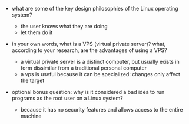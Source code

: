 * what are some of the key design philosophies of the Linux operating system?
    - the user knows what they are doing
    - let them do it

* in your own words, what is a VPS (virtual private server)? what, according to your research, are the advantages of using a VPS?
    - a virtual private server is a distinct computer, but usually exists in form dissimilar from a traditional personal computer
    - a vps is useful because it can be specialized: changes only affect the target

* optional bonus question: why is it considered a bad idea to run programs as the root user on a Linux system?
    - because it has no security features and allows access to the entire machine 